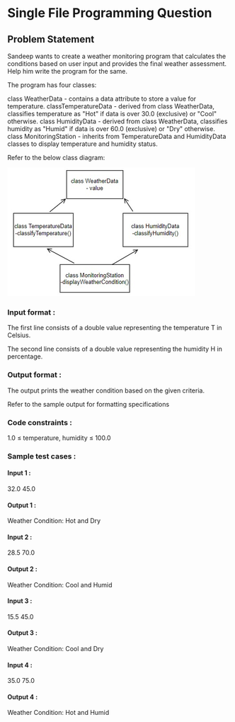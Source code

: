 # Single File Programming Question

## Problem Statement

Sandeep wants to create a weather monitoring program that calculates the conditions based on user input and provides the final weather assessment. Help him write the program for the same.

The program has four classes:

class WeatherData - contains a data attribute to store a value for temperature.
classTemperatureData - derived from class WeatherData, classifies temperature as "Hot" if data is over 30.0 (exclusive) or "Cool" otherwise.
class HumidityData - derived from class WeatherData, classifies humidity as "Humid" if data is over 60.0 (exclusive) or "Dry" otherwise.
class MonitoringStation - inherits from TemperatureData and HumidityData classes to display temperature and humidity status.

Refer to the below class diagram:

![Diagram](./image.png)

### Input format :

The first line consists of a double value representing the temperature T in Celsius.

The second line consists of a double value representing the humidity H in percentage.

### Output format :

The output prints the weather condition based on the given criteria.

Refer to the sample output for formatting specifications

### Code constraints :

1.0 ≤ temperature, humidity ≤ 100.0

### Sample test cases :

#### Input 1 :

32.0
45.0

#### Output 1 :

Weather Condition: Hot and Dry

#### Input 2 :

28.5
70.0

#### Output 2 :

Weather Condition: Cool and Humid

#### Input 3 :

15.5
45.0

#### Output 3 :

Weather Condition: Cool and Dry

#### Input 4 :

35.0
75.0

#### Output 4 :

Weather Condition: Hot and Humid
